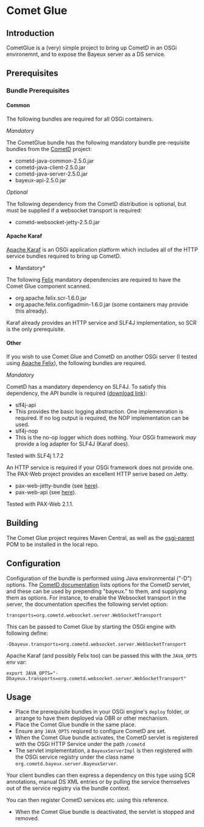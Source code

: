 # Comet Glue #

## Introduction ##

CometGlue is a (very) simple project to bring up CometD in an OSGi environemnt, and to expose the Bayeux server as a DS service.

## Prerequisites ##

### Bundle Prerequisites ###

#### Common ####

The following bundles are required for all OSGi containers.

*Mandatory*

The CometGlue bundle has the following mandatory bundle pre-requisite bundles from the [CometD](http://download.cometd.org/) project:

* cometd-java-common-2.5.0.jar
* cometd-java-client-2.5.0.jar
* cometd-java-server-2.5.0.jar
* bayeux-api-2.5.0.jar

*Optional* 

The following dependency from the CometD distribution is optional, but must be supplied if a websocket transport is required:

* cometd-websocket-jetty-2.5.0.jar


#### Apache Karaf ####

[Apache Karaf](http://karaf.apache.org/) is an OSGi application platform which includes all of the HTTP service bundles required to bring up CometD.

* Mandatory* 

The following [Felix](http://felix.apache.org/site/downloads.cgi) mandatory dependencies are required to have the Comet Glue component scanned.

* org.apache.felix.scr-1.6.0.jar
* org.apache.felix.configadmin-1.6.0.jar (some containers may provide this already).

Karaf already provides an HTTP service and SLF4J implementation, so SCR is the only prerequisite.

#### Other ####

If you wish to use Comet Glue and CometD on another OSGi server (I tested using [Apache Felix](http://felix.apache.org/site/index.html)), the following bundles are required.

*Mandatory*

CometD has a mandatory dependency on SLF4J.  To satisfy this dependency, the API bundle is required ([download link](http://slf4j.org/download.html)):

* slf4j-api 
 * This provides the basic logging abstraction.  One implemenration is required.  If no log output is required, the NOP implementation can be used.
* slf4j-nop
 * This is the no-op logger which does nothing.  Your OSGi framework *may* provide a log adapter for SLF4J (Karaf does).
 
Tested with SLF4j 1.7.2

An HTTP service is required if your OSGi framework does not provide one.  The PAX-Web project provides an excellent HTTP serive based on Jetty.

* pax-web-jetty-bundle (see [here](http://repo1.maven.org/maven2/org/ops4j/pax/web/pax-web-jetty-bundle/2.1.1/)).
* pax-web-api (see [here](http://repo1.maven.org/maven2/org/ops4j/pax/web/pax-web-api/2.1.1/)).

Tested with PAX-Web 2.1.1.


Building
--------

The Comet Glue project requires Maven Central, as well as the [osgi-parent](https://github.com/john-hawksley/osgi-parent) POM to be installed in the local repo.

Configuration
-------------

Configuration of the bundle is performed using Java environmental ("-D") options.  The [CometD documentation](http://docs.cometd.org/reference/#java_server) lists options for the CometD servlet, and these can be used by prepending "bayeux." to them, and supplying them as options.  For instance, to enable the Websocket transport in the server, the documentation specifies the following servlet option:

    transports=org.cometd.websocket.server.WebSocketTransport
  
This can be passed to Comet Glue by starting the OSGi engine with following define:

    -Dbayeux.transports=org.cometd.websocket.server.WebSocketTransport
    
Apache Karaf (and possibly Felix too) can be passed this with the `JAVA_OPTS` env var:

    export JAVA_OPTS="-Dbayeux.transports=org.cometd.websocket.server.WebSocketTransport"

Usage
-----

* Place the prerequisite bundles in your OSGi engine's `deploy` folder, or arrange to have them deployed via OBR or other mechanism.
* Place the Comet Glue bundle in the same place.
* Ensure any `JAVA_OPTS` reqiured to configure CometD are set.
* When the Comet Glue bundle activates, the CometD servlet is registered with the OSGi HTTP Service under the path `/cometd`
* The servlet implementation, a `BayeuxServerImpl` is then registered with the OSGi service registry under the class name `org.cometd.bayeux.server.BayeuxServer`. 

Your client bundles can then express a dependency on this type using SCR annotations, manual DS XML entries or by pulling the service themselves out of the service registry via the bundle context.

You can then register CometD services etc. using this reference.

* When the Comet Glue bundle is deactivated, the servlet is stopped and removed.